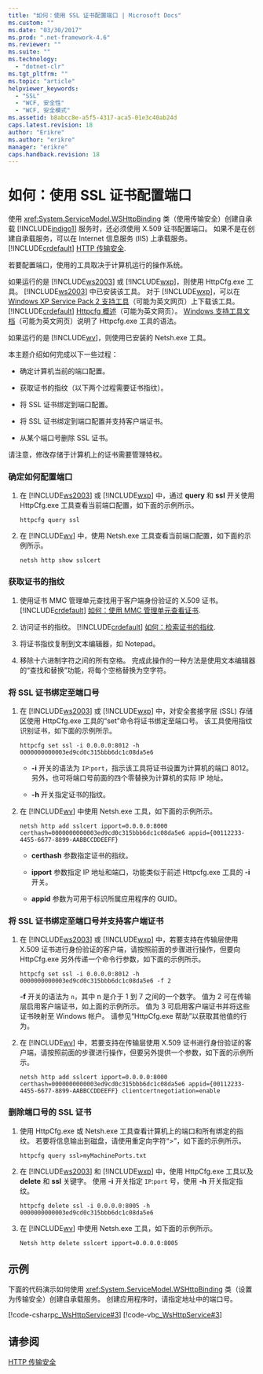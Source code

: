 ```yaml
---
title: "如何：使用 SSL 证书配置端口 | Microsoft Docs"
ms.custom: ""
ms.date: "03/30/2017"
ms.prod: ".net-framework-4.6"
ms.reviewer: ""
ms.suite: ""
ms.technology: 
  - "dotnet-clr"
ms.tgt_pltfrm: ""
ms.topic: "article"
helpviewer_keywords: 
  - "SSL"
  - "WCF, 安全性"
  - "WCF, 安全模式"
ms.assetid: b8abcc8e-a5f5-4317-aca5-01e3c40ab24d
caps.latest.revision: 18
author: "Erikre"
ms.author: "erikre"
manager: "erikre"
caps.handback.revision: 18
---
```

# 如何：使用 SSL 证书配置端口
使用 <xref:System.ServiceModel.WSHttpBinding> 类（使用传输安全）创建自承载 [!INCLUDE[indigo1](../../../../includes/indigo1-md.md)] 服务时，还必须使用 X.509 证书配置端口。  如果不是在创建自承载服务，可以在 Internet 信息服务 \(IIS\) 上承载服务。  [!INCLUDE[crdefault](../../../../includes/crdefault-md.md)] [HTTP 传输安全](../../../../docs/framework/wcf/feature-details/http-transport-security.md).  
  
 若要配置端口，使用的工具取决于计算机运行的操作系统。  
  
 如果运行的是 [!INCLUDE[ws2003](../../../../includes/ws2003-md.md)] 或 [!INCLUDE[wxp](../../../../includes/wxp-md.md)]，则使用 HttpCfg.exe 工具。  [!INCLUDE[ws2003](../../../../includes/ws2003-md.md)] 中已安装该工具。  对于 [!INCLUDE[wxp](../../../../includes/wxp-md.md)]，可以在 [Windows XP Service Pack 2 支持工具](http://go.microsoft.com/fwlink/?LinkId=88606)（可能为英文网页）上下载该工具。  [!INCLUDE[crdefault](../../../../includes/crdefault-md.md)] [Httpcfg 概述](http://go.microsoft.com/fwlink/?LinkId=88605)（可能为英文网页）。  [Windows 支持工具文档](http://go.microsoft.com/fwlink/?LinkId=94840)（可能为英文网页）说明了 Httpcfg.exe 工具的语法。  
  
 如果运行的是 [!INCLUDE[wv](../../../../includes/wv-md.md)]，则使用已安装的 Netsh.exe 工具。  
  
 本主题介绍如何完成以下一些过程：  
  
-   确定计算机当前的端口配置。  
  
-   获取证书的指纹（以下两个过程需要证书指纹）。  
  
-   将 SSL 证书绑定到端口配置。  
  
-   将 SSL 证书绑定到端口配置并支持客户端证书。  
  
-   从某个端口号删除 SSL 证书。  
  
 请注意，修改存储于计算机上的证书需要管理特权。  
  
### 确定如何配置端口  
  
1.  在 [!INCLUDE[ws2003](../../../../includes/ws2003-md.md)] 或 [!INCLUDE[wxp](../../../../includes/wxp-md.md)] 中，通过 **query** 和 **ssl** 开关使用 HttpCfg.exe 工具查看当前端口配置，如下面的示例所示。  
  
    ```  
    httpcfg query ssl  
    ```  
  
2.  在 [!INCLUDE[wv](../../../../includes/wv-md.md)] 中，使用 Netsh.exe 工具查看当前端口配置，如下面的示例所示。  
  
    ```  
    netsh http show sslcert  
    ```  
  
### 获取证书的指纹  
  
1.  使用证书 MMC 管理单元查找用于客户端身份验证的 X.509 证书。  [!INCLUDE[crdefault](../../../../includes/crdefault-md.md)] [如何：使用 MMC 管理单元查看证书](../../../../docs/framework/wcf/feature-details/how-to-view-certificates-with-the-mmc-snap-in.md).  
  
2.  访问证书的指纹。  [!INCLUDE[crdefault](../../../../includes/crdefault-md.md)] [如何：检索证书的指纹](../../../../docs/framework/wcf/feature-details/how-to-retrieve-the-thumbprint-of-a-certificate.md).  
  
3.  将证书指纹复制到文本编辑器，如 Notepad。  
  
4.  移除十六进制字符之间的所有空格。  完成此操作的一种方法是使用文本编辑器的“查找和替换”功能，将每个空格替换为空字符。  
  
### 将 SSL 证书绑定至端口号  
  
1.  在 [!INCLUDE[ws2003](../../../../includes/ws2003-md.md)] 或 [!INCLUDE[wxp](../../../../includes/wxp-md.md)] 中，对安全套接字层 \(SSL\) 存储区使用 HttpCfg.exe 工具的“set”命令将证书绑定至端口号。  该工具使用指纹识别证书，如下面的示例所示。  
  
    ```  
    httpcfg set ssl -i 0.0.0.0:8012 -h 0000000000003ed9cd0c315bbb6dc1c08da5e6  
    ```  
  
    -   **\-i** 开关的语法为 `IP`:`port`，指示该工具将证书设置为计算机的端口 8012。  另外，也可将端口号前面的四个零替换为计算机的实际 IP 地址。  
  
    -   **\-h** 开关指定证书的指纹。  
  
2.  在 [!INCLUDE[wv](../../../../includes/wv-md.md)] 中使用 Netsh.exe 工具，如下面的示例所示。  
  
    ```  
    netsh http add sslcert ipport=0.0.0.0:8000 certhash=0000000000003ed9cd0c315bbb6dc1c08da5e6 appid={00112233-4455-6677-8899-AABBCCDDEEFF}   
    ```  
  
    -   **certhash** 参数指定证书的指纹。  
  
    -   **ipport** 参数指定 IP 地址和端口，功能类似于前述 Httpcfg.exe 工具的 **\-i** 开关。  
  
    -   **appid** 参数为可用于标识所属应用程序的 GUID。  
  
### 将 SSL 证书绑定至端口号并支持客户端证书  
  
1.  在 [!INCLUDE[ws2003](../../../../includes/ws2003-md.md)] 或 [!INCLUDE[wxp](../../../../includes/wxp-md.md)] 中，若要支持在传输层使用 X.509 证书进行身份验证的客户端，请按照前面的步骤进行操作，但要向 HttpCfg.exe 另外传递一个命令行参数，如下面的示例所示。  
  
    ```  
    httpcfg set ssl -i 0.0.0.0:8012 -h 0000000000003ed9cd0c315bbb6dc1c08da5e6 -f 2  
    ```  
  
     **\-f** 开关的语法为 `n`，其中 n 是介于 1 到 7 之间的一个数字。  值为 2 可在传输层启用客户端证书，如上面的示例所示。  值为 3 可启用客户端证书并将这些证书映射至 Windows 帐户。  请参见“HttpCfg.exe 帮助”以获取其他值的行为。  
  
2.  在 [!INCLUDE[wv](../../../../includes/wv-md.md)] 中，若要支持在传输层使用 X.509 证书进行身份验证的客户端，请按照前面的步骤进行操作，但要另外提供一个参数，如下面的示例所示。  
  
    ```  
    netsh http add sslcert ipport=0.0.0.0:8000 certhash=0000000000003ed9cd0c315bbb6dc1c08da5e6 appid={00112233-4455-6677-8899-AABBCCDDEEFF} clientcertnegotiation=enable  
    ```  
  
### 删除端口号的 SSL 证书  
  
1.  使用 HttpCfg.exe 或 Netsh.exe 工具查看计算机上的端口和所有绑定的指纹。  若要将信息输出到磁盘，请使用重定向字符“\>”，如下面的示例所示。  
  
    ```  
    httpcfg query ssl>myMachinePorts.txt  
    ```  
  
2.  在 [!INCLUDE[ws2003](../../../../includes/ws2003-md.md)] 和 [!INCLUDE[wxp](../../../../includes/wxp-md.md)] 中，使用 HttpCfg.exe 工具以及 **delete** 和 **ssl** 关键字。  使用 **\-i** 开关指定 `IP`:`port` 号，使用 **\-h** 开关指定指纹。  
  
    ```  
    httpcfg delete ssl -i 0.0.0.0:8005 -h 0000000000003ed9cd0c315bbb6dc1c08da5e6  
    ```  
  
3.  在 [!INCLUDE[wv](../../../../includes/wv-md.md)] 中使用 Netsh.exe 工具，如下面的示例所示。  
  
    ```  
    Netsh http delete sslcert ipport=0.0.0.0:8005  
    ```  
  
## 示例  
 下面的代码演示如何使用 <xref:System.ServiceModel.WSHttpBinding> 类（设置为传输安全）创建自承载服务。  创建应用程序时，请指定地址中的端口号。  
  
 [!code-csharp[c_WsHttpService#3](../../../../samples/snippets/csharp/VS_Snippets_CFX/c_wshttpservice/cs/source.cs#3)]
 [!code-vb[c_WsHttpService#3](../../../../samples/snippets/visualbasic/VS_Snippets_CFX/c_wshttpservice/vb/source.vb#3)]  
  
## 请参阅  
 [HTTP 传输安全](../../../../docs/framework/wcf/feature-details/http-transport-security.md)